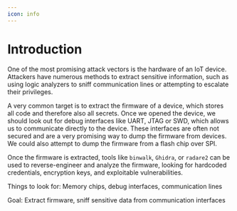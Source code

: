 ```yaml
---
icon: info
---
```


# Introduction

One of the most promising attack vectors is the hardware of an IoT device. Attackers have numerous methods to extract sensitive information, such as using logic analyzers to sniff communication lines or attempting to escalate their privileges.

A very common target is to extract the firmware of a device, which stores all code and therefore also all secrets. Once we opened the device, we should look out for debug interfaces like UART, JTAG or SWD, which allows us to communicate directly to the device. These interfaces are often not secured and are a very promising way to dump the firmware from devices. We could also attempt to dump the firmware from a flash chip over SPI. &#x20;

Once the firmware is extracted, tools like `binwalk`, `Ghidra`, or `radare2` can be used to reverse-engineer and analyze the firmware, looking for hardcoded credentials, encryption keys, and exploitable vulnerabilities.

Things to look for: Memory chips, debug interfaces, communication lines

Goal: Extract firmware, sniff sensitive data from communication interfaces

